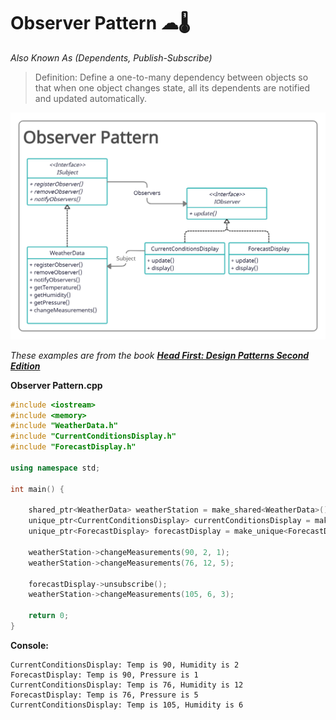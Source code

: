 # Observer Pattern ☁🌡

*Also Known As (Dependents, Publish-Subscribe)*

> Definition: Define a one-to-many dependency between objects so that when one object changes state, all its dependents are notified and updated automatically.



<img src="Observer Pattern.png" title="Class Diagram Image">

_These examples are from the book **[Head First: Design Patterns Second Edition](https://www.amazon.com/dp/149207800X/ref=cm_sw_em_r_mt_dp_SZN9DWRD8Y55S5CZW5K5?_encoding=UTF8&psc=1 )**_

**Observer Pattern.cpp**
```c++
#include <iostream>
#include <memory>
#include "WeatherData.h"
#include "CurrentConditionsDisplay.h"
#include "ForecastDisplay.h"

using namespace std;

int main() {
    
    shared_ptr<WeatherData> weatherStation = make_shared<WeatherData>();
    unique_ptr<CurrentConditionsDisplay> currentConditionsDisplay = make_unique<CurrentConditionsDisplay>(weatherStation);
    unique_ptr<ForecastDisplay> forecastDisplay = make_unique<ForecastDisplay>(weatherStation);

    weatherStation->changeMeasurements(90, 2, 1);
    weatherStation->changeMeasurements(76, 12, 5);

    forecastDisplay->unsubscribe();
    weatherStation->changeMeasurements(105, 6, 3);

    return 0;
}
```
**Console:**
```
CurrentConditionsDisplay: Temp is 90, Humidity is 2
ForecastDisplay: Temp is 90, Pressure is 1
CurrentConditionsDisplay: Temp is 76, Humidity is 12
ForecastDisplay: Temp is 76, Pressure is 5
CurrentConditionsDisplay: Temp is 105, Humidity is 6
```
